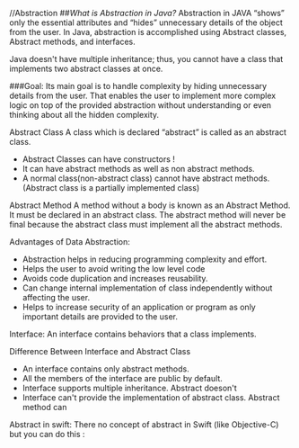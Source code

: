 //Abstraction
##*What is Abstraction in Java?*
Abstraction in JAVA “shows” only the essential attributes and “hides” unnecessary details of the object from the user. 
In Java, abstraction is accomplished using Abstract classes, Abstract methods, and interfaces. 

Java doesn't have multiple inheritance; thus, 
you cannot have a class that implements two abstract classes at once. 

###Goal:
Its main goal is to handle complexity by hiding unnecessary details from the user. 
That enables the user to implement more complex logic on top of the provided abstraction without understanding or even thinking about all the hidden complexity.


Abstract Class
A class which is declared “abstract” is called as an abstract class. 

* Abstract Classes can have constructors !
* It can have abstract methods as well as non abstract methods. 
* A normal class(non-abstract class) cannot have abstract methods.
(Abstract class is a partially implemented class)

Abstract Method
A method without a body is known as an Abstract Method. 
It must be declared in an abstract class. 
The abstract method will never be final because the abstract class must implement all the abstract methods.


Advantages of Data Abstraction:
* Abstraction helps in reducing programming complexity and effort.
* Helps the user to avoid writing the low level code
* Avoids code duplication and increases reusability.
* Can change internal implementation of class independently without affecting the user.
* Helps to increase security of an application or program as only important details are provided to the user.

Interface: 
An interface contains behaviors that a class implements.

Difference Between Interface and Abstract Class
* An interface contains only abstract methods.
* All the members of the interface are public by default.
* Interface supports multiple inheritance. Abstract doeson't
* Interface can't provide the implementation of abstract class. Abstract method can


Abstract in swift:
There no concept of abstract in Swift (like Objective-C) but you can do this :

